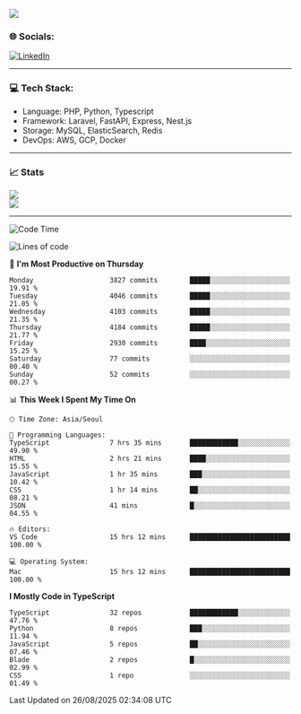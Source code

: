 <!--[![](https://visitcount.itsvg.in/api?id=jin-wk&icon=7&color=12)](https://visitcount.itsvg.in)-->
<!--[![Hits](https://hits.seeyoufarm.com/api/count/incr/badge.svg?url=https%3A%2F%2Fgithub.com%2Fjin-wk&count_bg=%235F625C&title_bg=%23555555&icon=github.svg&icon_color=%23E7E7E7&title=Hits&edge_flat=false)](https://hits.seeyoufarm.com)-->
![](https://komarev.com/ghpvc/?username=jin-wk&color=lightgrey&style=for-the-badge)

### 🌐 Socials:
[![LinkedIn](https://img.shields.io/badge/LinkedIn-%230077B5.svg?logo=linkedin&logoColor=white)](https://linkedin.com/in/jinwook-lee-242625241) 

---

### 💻 Tech Stack:
  - Language: PHP, Python, Typescript
  - Framework: Laravel, FastAPI, Express, Nest.js
  - Storage: MySQL, ElasticSearch, Redis
  - DevOps: AWS, GCP, Docker

---

### 📈 Stats
![](https://github-readme-stats.vercel.app/api?username=jin-wk&theme=dark&hide_border=true&include_all_commits=true&count_private=true)<br/>
![](https://github-readme-streak-stats.herokuapp.com/?user=jin-wk&theme=dark&hide_border=true)<br/>

---

<!--START_SECTION:waka-->
![Code Time](http://img.shields.io/badge/Code%20Time-2%2C568%20hrs%2045%20mins-blue)

![Lines of code](https://img.shields.io/badge/From%20Hello%20World%20I%27ve%20Written-5.6%20million%20lines%20of%20code-blue)

📅 **I'm Most Productive on Thursday** 

```text
Monday                   3827 commits        █████░░░░░░░░░░░░░░░░░░░░   19.91 % 
Tuesday                  4046 commits        █████░░░░░░░░░░░░░░░░░░░░   21.05 % 
Wednesday                4103 commits        █████░░░░░░░░░░░░░░░░░░░░   21.35 % 
Thursday                 4184 commits        █████░░░░░░░░░░░░░░░░░░░░   21.77 % 
Friday                   2930 commits        ████░░░░░░░░░░░░░░░░░░░░░   15.25 % 
Saturday                 77 commits          ░░░░░░░░░░░░░░░░░░░░░░░░░   00.40 % 
Sunday                   52 commits          ░░░░░░░░░░░░░░░░░░░░░░░░░   00.27 % 
```


📊 **This Week I Spent My Time On** 

```text
🕑︎ Time Zone: Asia/Seoul

💬 Programming Languages: 
TypeScript               7 hrs 35 mins       ████████████░░░░░░░░░░░░░   49.90 % 
HTML                     2 hrs 21 mins       ████░░░░░░░░░░░░░░░░░░░░░   15.55 % 
JavaScript               1 hr 35 mins        ███░░░░░░░░░░░░░░░░░░░░░░   10.42 % 
CSS                      1 hr 14 mins        ██░░░░░░░░░░░░░░░░░░░░░░░   08.21 % 
JSON                     41 mins             █░░░░░░░░░░░░░░░░░░░░░░░░   04.55 % 

🔥 Editors: 
VS Code                  15 hrs 12 mins      █████████████████████████   100.00 % 

💻 Operating System: 
Mac                      15 hrs 12 mins      █████████████████████████   100.00 % 
```

**I Mostly Code in TypeScript** 

```text
TypeScript               32 repos            ████████████░░░░░░░░░░░░░   47.76 % 
Python                   8 repos             ███░░░░░░░░░░░░░░░░░░░░░░   11.94 % 
JavaScript               5 repos             ██░░░░░░░░░░░░░░░░░░░░░░░   07.46 % 
Blade                    2 repos             █░░░░░░░░░░░░░░░░░░░░░░░░   02.99 % 
CSS                      1 repo              ░░░░░░░░░░░░░░░░░░░░░░░░░   01.49 % 
```




 Last Updated on 26/08/2025 02:34:08 UTC
<!--END_SECTION:waka-->
